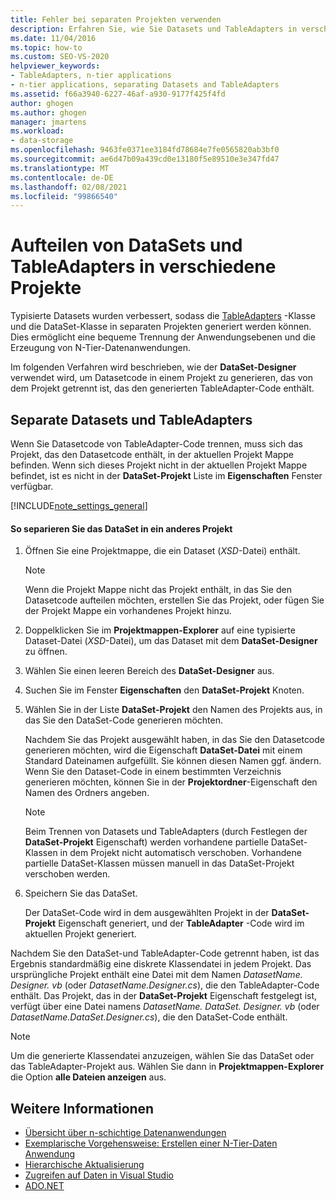 ```yaml
---
title: Fehler bei separaten Projekten verwenden
description: Erfahren Sie, wie Sie Datasets und TableAdapters in verschiedene Projekte aufteilen, damit Sie die Anwendungsebenen schnell trennen und N-schichtige Daten Anwendungen generieren können.
ms.date: 11/04/2016
ms.topic: how-to
ms.custom: SEO-VS-2020
helpviewer_keywords:
- TableAdapters, n-tier applications
- n-tier applications, separating Datasets and TableAdapters
ms.assetid: f66a3940-6227-46af-a930-9177f425f4fd
author: ghogen
ms.author: ghogen
manager: jmartens
ms.workload:
- data-storage
ms.openlocfilehash: 9463fe0371ee3184fd78684e7fe0565820ab3bf0
ms.sourcegitcommit: ae6d47b09a439cd0e13180f5e89510e3e347fd47
ms.translationtype: MT
ms.contentlocale: de-DE
ms.lasthandoff: 02/08/2021
ms.locfileid: "99866540"
---
```

# <a name="separate-datasets-and-tableadapters-into-different-projects"></a>Aufteilen von DataSets und TableAdapters in verschiedene Projekte
Typisierte Datasets wurden verbessert, sodass die [TableAdapters](create-and-configure-tableadapters.md) -Klasse und die DataSet-Klasse in separaten Projekten generiert werden können. Dies ermöglicht eine bequeme Trennung der Anwendungsebenen und die Erzeugung von N-Tier-Datenanwendungen.

Im folgenden Verfahren wird beschrieben, wie der **DataSet-Designer** verwendet wird, um Datasetcode in einem Projekt zu generieren, das von dem Projekt getrennt ist, das den generierten TableAdapter-Code enthält.

## <a name="separate-datasets-and-tableadapters"></a>Separate Datasets und TableAdapters
Wenn Sie Datasetcode von TableAdapter-Code trennen, muss sich das Projekt, das den Datasetcode enthält, in der aktuellen Projekt Mappe befinden. Wenn sich dieses Projekt nicht in der aktuellen Projekt Mappe befindet, ist es nicht in der **DataSet-Projekt** Liste im **Eigenschaften** Fenster verfügbar.

[!INCLUDE[note_settings_general](../data-tools/includes/note_settings_general_md.md)]

#### <a name="to-separate-the-dataset-into-a-different-project"></a>So separieren Sie das DataSet in ein anderes Projekt

1. Öffnen Sie eine Projektmappe, die ein Dataset (*XSD*-Datei) enthält.

    > [!NOTE]
    > Wenn die Projekt Mappe nicht das Projekt enthält, in das Sie den Datasetcode aufteilen möchten, erstellen Sie das Projekt, oder fügen Sie der Projekt Mappe ein vorhandenes Projekt hinzu.

2. Doppelklicken Sie im **Projektmappen-Explorer** auf eine typisierte Dataset-Datei (*XSD*-Datei), um das Dataset mit dem **DataSet-Designer** zu öffnen.

3. Wählen Sie einen leeren Bereich des **DataSet-Designer** aus.

4. Suchen Sie im Fenster **Eigenschaften** den **DataSet-Projekt** Knoten.

5. Wählen Sie in der Liste **DataSet-Projekt** den Namen des Projekts aus, in das Sie den DataSet-Code generieren möchten.

     Nachdem Sie das Projekt ausgewählt haben, in das Sie den Datasetcode generieren möchten, wird die Eigenschaft **DataSet-Datei** mit einem Standard Dateinamen aufgefüllt. Sie können diesen Namen ggf. ändern. Wenn Sie den Dataset-Code in einem bestimmten Verzeichnis generieren möchten, können Sie in der **Projektordner**-Eigenschaft den Namen des Ordners angeben.

    > [!NOTE]
    > Beim Trennen von Datasets und TableAdapters (durch Festlegen der **DataSet-Projekt** Eigenschaft) werden vorhandene partielle DataSet-Klassen in dem Projekt nicht automatisch verschoben. Vorhandene partielle DataSet-Klassen müssen manuell in das DataSet-Projekt verschoben werden.

6. Speichern Sie das DataSet.

     Der DataSet-Code wird in dem ausgewählten Projekt in der **DataSet-Projekt** Eigenschaft generiert, und der **TableAdapter** -Code wird im aktuellen Projekt generiert.

Nachdem Sie den DataSet-und TableAdapter-Code getrennt haben, ist das Ergebnis standardmäßig eine diskrete Klassendatei in jedem Projekt. Das ursprüngliche Projekt enthält eine Datei mit dem Namen *DatasetName. Designer. vb* (oder *DatasetName.Designer.cs*), die den TableAdapter-Code enthält. Das Projekt, das in der **DataSet-Projekt** Eigenschaft festgelegt ist, verfügt über eine Datei namens *DatasetName. DataSet. Designer. vb* (oder *DatasetName.DataSet.Designer.cs*), die den DataSet-Code enthält.

> [!NOTE]
> Um die generierte Klassendatei anzuzeigen, wählen Sie das DataSet oder das TableAdapter-Projekt aus. Wählen Sie dann in **Projektmappen-Explorer** die Option **alle Dateien anzeigen** aus.

## <a name="see-also"></a>Weitere Informationen

- [Übersicht über n-schichtige Datenanwendungen](../data-tools/n-tier-data-applications-overview.md)
- [Exemplarische Vorgehensweise: Erstellen einer N-Tier-Daten Anwendung](../data-tools/walkthrough-creating-an-n-tier-data-application.md)
- [Hierarchische Aktualisierung](../data-tools/hierarchical-update.md)
- [Zugreifen auf Daten in Visual Studio](../data-tools/accessing-data-in-visual-studio.md)
- [ADO.NET](/dotnet/framework/data/adonet/index)
